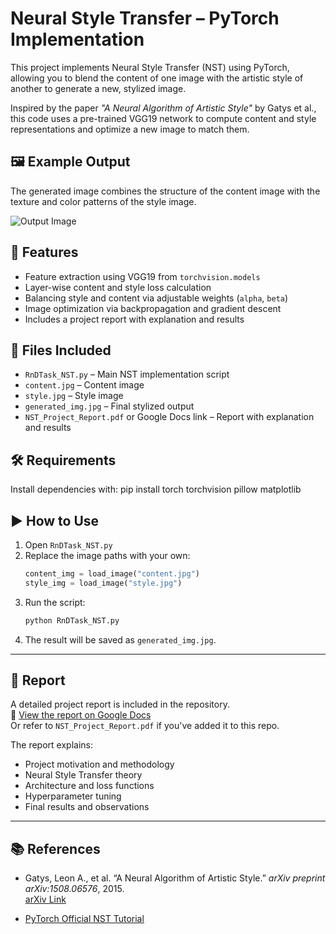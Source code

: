 # Neural Style Transfer – PyTorch Implementation

This project implements Neural Style Transfer (NST) using PyTorch, allowing you to blend the content of one image with the artistic style of another to generate a new, stylized image.

Inspired by the paper _"A Neural Algorithm of Artistic Style"_ by Gatys et al., this code uses a pre-trained VGG19 network to compute content and style representations and optimize a new image to match them.

## 🖼️ Example Output

The generated image combines the structure of the content image with the texture and color patterns of the style image.

![Output Image](generated_img.jpg)

## 🧠 Features

- Feature extraction using VGG19 from `torchvision.models`
- Layer-wise content and style loss calculation
- Balancing style and content via adjustable weights (`alpha`, `beta`)
- Image optimization via backpropagation and gradient descent
- Includes a project report with explanation and results

## 📁 Files Included

- `RnDTask_NST.py` – Main NST implementation script
- `content.jpg` – Content image
- `style.jpg` – Style image
- `generated_img.jpg` – Final stylized output
- `NST_Project_Report.pdf` or Google Docs link – Report with explanation and results

## 🛠️ Requirements

Install dependencies with:
pip install torch torchvision pillow matplotlib

## ▶️ How to Use

1. Open `RnDTask_NST.py`
2. Replace the image paths with your own:
    ```python
    content_img = load_image("content.jpg")
    style_img = load_image("style.jpg")
    ```
3. Run the script:
    ```bash
    python RnDTask_NST.py
    ```
4. The result will be saved as `generated_img.jpg`.

---

## 📝 Report

A detailed project report is included in the repository.  
📎 [View the report on Google Docs](<INSERT-YOUR-SHAREABLE-LINK-HERE>)  
Or refer to `NST_Project_Report.pdf` if you've added it to this repo.

The report explains:
- Project motivation and methodology
- Neural Style Transfer theory
- Architecture and loss functions
- Hyperparameter tuning
- Final results and observations

---

## 📚 References

- Gatys, Leon A., et al. “A Neural Algorithm of Artistic Style.” *arXiv preprint arXiv:1508.06576*, 2015.  
  [arXiv Link](https://arxiv.org/abs/1508.06576)

- [PyTorch Official NST Tutorial](https://pytorch.org/tutorials/advanced/neural_style_tutorial.html)


```bash
